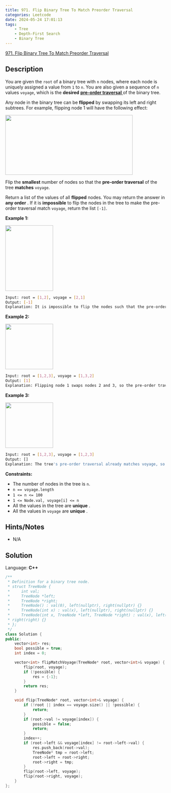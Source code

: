 ```yaml
---
title: 971. Flip Binary Tree To Match Preorder Traversal
categories: Leetcode
date: 2024-05-24 17:01:13
tags:
    - Tree
    - Depth-First Search
    - Binary Tree
---
```


[971. Flip Binary Tree To Match Preorder Traversal](https://leetcode.com/problems/flip-binary-tree-to-match-preorder-traversal/description/)

## Description

You are given the `root` of a binary tree with `n` nodes, where each node is uniquely assigned a value from `1` to `n`. You are also given a sequence of `n` values `voyage`, which is the **desired**  <a href="https://en.wikipedia.org/wiki/Tree_traversal#Pre-order" target="_blank">**pre-order traversal** </a> of the binary tree.

Any node in the binary tree can be **flipped**  by swapping its left and right subtrees. For example, flipping node 1 will have the following effect:

<img alt="" src="https://assets.leetcode.com/uploads/2021/02/15/fliptree.jpg" style="width: 400px; height: 187px;">

Flip the **smallest**  number of nodes so that the **pre-order traversal**  of the tree **matches**  `voyage`.

Return a list of the values of all **flipped**  nodes. You may return the answer in **any order** . If it is **impossible**  to flip the nodes in the tree to make the pre-order traversal match `voyage`, return the list `[-1]`.

**Example 1:**

<img alt="" src="https://assets.leetcode.com/uploads/2019/01/02/1219-01.png" style="width: 150px; height: 205px;">

```bash
Input: root = [1,2], voyage = [2,1]
Output: [-1]
Explanation: It is impossible to flip the nodes such that the pre-order traversal matches voyage.
```

**Example 2:**

<img alt="" src="https://assets.leetcode.com/uploads/2019/01/02/1219-02.png" style="width: 150px; height: 142px;">

```bash
Input: root = [1,2,3], voyage = [1,3,2]
Output: [1]
Explanation: Flipping node 1 swaps nodes 2 and 3, so the pre-order traversal matches voyage.
```

**Example 3:**

<img alt="" src="https://assets.leetcode.com/uploads/2019/01/02/1219-02.png" style="width: 150px; height: 142px;">

```bash
Input: root = [1,2,3], voyage = [1,2,3]
Output: []
Explanation: The tree's pre-order traversal already matches voyage, so no nodes need to be flipped.
```

**Constraints:**

- The number of nodes in the tree is `n`.
- `n == voyage.length`
- `1 <= n <= 100`
- `1 <= Node.val, voyage[i] <= n`
- All the values in the tree are **unique** .
- All the values in `voyage` are **unique** .

## Hints/Notes

- N/A

## Solution

Language: **C++**

```C++
/**
 * Definition for a binary tree node.
 * struct TreeNode {
 *     int val;
 *     TreeNode *left;
 *     TreeNode *right;
 *     TreeNode() : val(0), left(nullptr), right(nullptr) {}
 *     TreeNode(int x) : val(x), left(nullptr), right(nullptr) {}
 *     TreeNode(int x, TreeNode *left, TreeNode *right) : val(x), left(left),
 * right(right) {}
 * };
 */
class Solution {
public:
    vector<int> res;
    bool possible = true;
    int index = 0;

    vector<int> flipMatchVoyage(TreeNode* root, vector<int>& voyage) {
        flip(root, voyage);
        if (!possible) {
            res = {-1};
        }
        return res;
    }

    void flip(TreeNode* root, vector<int>& voyage) {
        if (!root || index == voyage.size() || !possible) {
            return;
        }
        if (root->val != voyage[index]) {
            possible = false;
            return;
        }
        index++;
        if (root->left && voyage[index] != root->left->val) {
            res.push_back(root->val);
            TreeNode* tmp = root->left;
            root->left = root->right;
            root->right = tmp;
        }
        flip(root->left, voyage);
        flip(root->right, voyage);
    }
};
```
